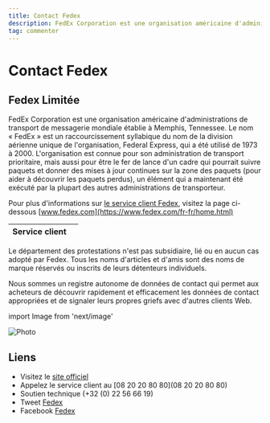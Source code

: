 ```yaml
---
title: Contact Fedex
description: FedEx Corporation est une organisation américaine d'administrations de transport..
tag: commenter
---
```


# Contact Fedex

## Fedex Limitée

FedEx Corporation est une organisation américaine d'administrations de transport de messagerie mondiale établie à Memphis, Tennessee. Le nom « FedEx » est un raccourcissement syllabique du nom de la division aérienne unique de l'organisation, Federal Express, qui a été utilisé de 1973 à 2000. L'organisation est connue pour son administration de transport prioritaire, mais aussi pour être le fer de lance d'un cadre qui pourrait suivre paquets et donner des mises à jour continues sur la zone des paquets (pour aider à découvrir les paquets perdus), un élément qui a maintenant été exécuté par la plupart des autres administrations de transporteur.

Pour plus d'informations sur [le service client Fedex](https://lesservicesclients.fr/fedex/), visitez la page ci-dessous [www.fedex.com](https://www.fedex.com/fr-fr/home.html)

| **Service client** |                                                                                                         |
| ---------- | --------------------------------------------------------------------------------------------------------------------------- |
Le département des protestations n'est pas subsidiaire, lié ou en aucun cas adopté par Fedex. Tous les noms d'articles et d'amis sont des noms de marque réservés ou inscrits de leurs détenteurs individuels.

Nous sommes un registre autonome de données de contact qui permet aux acheteurs de découvrir rapidement et efficacement les données de contact appropriées et de signaler leurs propres griefs avec d'autres clients Web.

import Image from 'next/image'

<Image
  src="/images/fedex.jpg"
  alt="Photo"
  width={210}
  height={210}
  priority
  className="next-image"
/>

## Liens

- Visitez le [site officiel](https://www.fedex.com/fr-fr/home.html)
- Appelez le service client au [08 20 20 80 80](08 20 20 80 80)
- Soutien technique (+32 (0) 22 56 66 19)
- Tweet [Fedex](https://twitter.com/FedExEurope)
- Facebook [Fedex](https://www.facebook.com/FedExEurope)

[^1]: Footnote **can have markup**

    and multiple paragraphs.

[^2]: Footnote text.
